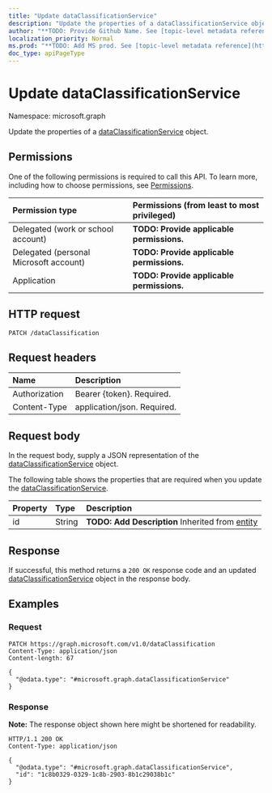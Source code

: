 ```yaml
---
title: "Update dataClassificationService"
description: "Update the properties of a dataClassificationService object."
author: "**TODO: Provide Github Name. See [topic-level metadata reference](https://msgo.azurewebsites.net/add/document/guidelines/metadata.html#topic-level-metadata)**"
localization_priority: Normal
ms.prod: "**TODO: Add MS prod. See [topic-level metadata reference](https://msgo.azurewebsites.net/add/document/guidelines/metadata.html#topic-level-metadata)**"
doc_type: apiPageType
---
```


# Update dataClassificationService
Namespace: microsoft.graph



Update the properties of a [dataClassificationService](../resources/dataclassificationservice.md) object.

## Permissions
One of the following permissions is required to call this API. To learn more, including how to choose permissions, see [Permissions](/graph/permissions-reference).

|Permission type|Permissions (from least to most privileged)|
|:---|:---|
|Delegated (work or school account)|**TODO: Provide applicable permissions.**|
|Delegated (personal Microsoft account)|**TODO: Provide applicable permissions.**|
|Application|**TODO: Provide applicable permissions.**|

## HTTP request

<!-- {
  "blockType": "ignored"
}
-->
``` http
PATCH /dataClassification
```

## Request headers
|Name|Description|
|:---|:---|
|Authorization|Bearer {token}. Required.|
|Content-Type|application/json. Required.|

## Request body
In the request body, supply a JSON representation of the [dataClassificationService](../resources/dataclassificationservice.md) object.

The following table shows the properties that are required when you update the [dataClassificationService](../resources/dataclassificationservice.md).

|Property|Type|Description|
|:---|:---|:---|
|id|String|**TODO: Add Description** Inherited from [entity](../resources/entity.md)|



## Response

If successful, this method returns a `200 OK` response code and an updated [dataClassificationService](../resources/dataclassificationservice.md) object in the response body.

## Examples

### Request
<!-- {
  "blockType": "request",
  "name": "update_dataclassificationservice"
}
-->
``` http
PATCH https://graph.microsoft.com/v1.0/dataClassification
Content-Type: application/json
Content-length: 67

{
  "@odata.type": "#microsoft.graph.dataClassificationService"
}
```


### Response
**Note:** The response object shown here might be shortened for readability.
<!-- {
  "blockType": "response",
  "truncated": true
}
-->
``` http
HTTP/1.1 200 OK
Content-Type: application/json

{
  "@odata.type": "#microsoft.graph.dataClassificationService",
  "id": "1c8b0329-0329-1c8b-2903-8b1c29038b1c"
}
```

